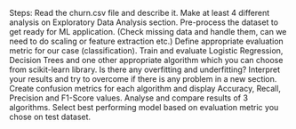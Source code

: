 Steps:
Read the churn.csv file and describe it.
Make at least 4 different analysis on Exploratory Data Analysis section.
Pre-process the dataset to get ready for ML application. (Check missing data and handle them, can we need to do scaling or feature extraction etc.)
Define appropriate evaluation metric for our case (classification).
Train and evaluate Logistic Regression, Decision Trees and one other appropriate algorithm which you can choose from scikit-learn library.
Is there any overfitting and underfitting? Interpret your results and try to overcome if there is any problem in a new section.
Create confusion metrics for each algorithm and display Accuracy, Recall, Precision and F1-Score values.
Analyse and compare results of 3 algorithms.
Select best performing model based on evaluation metric you chose on test dataset.
